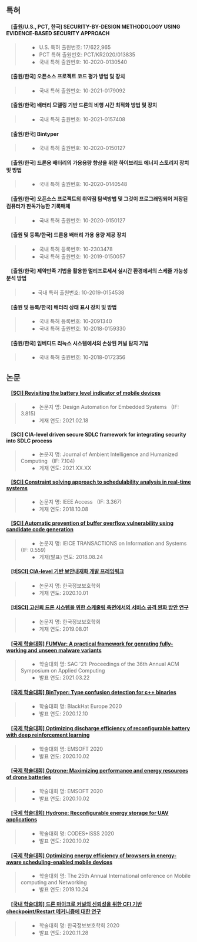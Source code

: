 ## 특허
####  &#160; &#160; [출원/U.S., PCT, 한국] SECURITY-BY-DESIGN METHODOLOGY USING EVIDENCE-BASED SECURITY APPROACH
 > &#160; &#160; &#160; &#160; ⦁  &#160; U.S. 특허 출원번호: 17/622,965 <br>
 > &#160; &#160; &#160; &#160; ⦁  &#160; PCT 특허 출원번호: PCT/KR2020/013835 <br>
 > &#160; &#160; &#160; &#160; ⦁  &#160; 국내 특허 출원번호: 10-2020-0130540 <br> 

####  &#160; &#160; [출원/한국] 오픈소스 프로젝트 코드 평가 방법 및 장치
> &#160; &#160; &#160; &#160; ⦁  &#160; 국내 특허 출원번호: 10-2021-0179092 <br>

####  &#160; &#160; [출원/한국] 배터리 모델링 기반 드론의 비행 시간 최적화 방법 및 장치
> &#160; &#160; &#160; &#160; ⦁  &#160; 국내 특허 출원번호: 10-2021-0157408 <br>

####  &#160; &#160; [출원/한국] Bintyper
> &#160; &#160; &#160; &#160; ⦁  &#160; 국내 특허 출원번호: 10-2020-0150127 <br>

####  &#160; &#160; [출원/한국] 드론용 배터리의 가용용량 향상을 위한 하이브리드 에너지 스토리지 장치 및 방법
> &#160; &#160; &#160; &#160; ⦁  &#160; 국내 특허 출원번호: 10-2020-0140548 <br>

####  &#160; &#160; [출원/한국] 오픈소스 프로젝트의 취약점 탐색방법 및 그것이 프로그래밍되어 저장된 컴퓨터가 판독가능한 기록매체
 > &#160; &#160; &#160; &#160; ⦁  &#160; 국내 특허 출원번호: 10-2020-0150127 <br>

####  &#160; &#160; [출원 및 등록/한국] 드론용 배터리 가용 용량 제공 장치
> &#160; &#160; &#160; &#160; ⦁  &#160; 국내 특허 등록번호: 10-2303478 <br> 
> &#160; &#160; &#160; &#160; ⦁  &#160; 국내 특허 출원번호: 10-2019-0150057 <br>

####  &#160; &#160; [출원/한국] 제약만족 기법을 활용한 멀티프로세서 실시간 환경에서의 스케줄 가능성 분석 방법
> &#160; &#160; &#160; &#160; ⦁  &#160;국내 특허 출원번호: 10-2019-0154538 <br>

####  &#160; &#160; [출원 및 등록/한국] 배터리 상태 표시 장치 및 방법
> &#160; &#160; &#160; &#160; ⦁  &#160; 국내 특허 등록번호: 10-2091340 <br>
> &#160; &#160; &#160; &#160; ⦁  &#160; 국내 특허 출원번호: 10-2018-0159330 <br>

####  &#160; &#160; [출원/한국] 임베디드 리눅스 시스템에서의 손상된 커널 탐지 기법
> &#160; &#160; &#160; &#160; ⦁  &#160; 국내 특허 출원번호: 10-2018-0172356 <br>

## 논문
####  &#160; &#160; [[SCI] Revisiting the battery level indicator of mobile devices](https://link.springer.com/article/10.1007/s10617-021-09246-w)
 > &#160; &#160; &#160; &#160; ⦁  &#160; 논문지 명: Design Automation for Embedded Systems &#160; (IF: 3.815) <br>
 > &#160; &#160; &#160; &#160; ⦁  &#160; 게재 연도: 2021.02.18 <br>

####  &#160; &#160; [SCI] CIA-level driven secure SDLC framework for integrating security into SDLC process
 > &#160; &#160; &#160; &#160; ⦁  &#160; 논문지 명: Journal of Ambient Intelligence and Humanized Computing &#160; (IF: 7.104) <br>
 > &#160; &#160; &#160; &#160; ⦁  &#160; 게재 연도: 2021.XX.XX <br>

####  &#160; &#160; [[SCI] Constraint solving approach to schedulability analysis in real-time systems](https://ieeexplore.ieee.org/document/8485678)
 > &#160; &#160; &#160; &#160; ⦁  &#160; 논문지 명: IEEE Access &#160; (IF: 3.367) <br>
 > &#160; &#160; &#160; &#160; ⦁  &#160; 게재 연도: 2018.10.08 <br>

####  &#160; &#160; [[SCI] Automatic prevention of buffer overflow vulnerability using candidate code generation](https://www.jstage.jst.go.jp/article/transinf/E101.D/12/E101.D_2018EDP7192/_article/-char/en)
 > &#160; &#160; &#160; &#160; ⦁  &#160; 논문지 명: IEICE TRANSACTIONS on Information and Systems &#160; (IF: 0.559) <br>
 > &#160; &#160; &#160; &#160; ⦁  &#160; 게재(발표) 연도: 2018.08.24 <br>

####  &#160; &#160; [[비SCI] CIA-level 기반 보안내재화 개발 프레임워크](https://www.dbpia.co.kr/Journal/articleDetail?nodeId=NODE10482853)
 > &#160; &#160; &#160; &#160; ⦁  &#160; 논문지 명: 한국정보보호학회 <br>
 > &#160; &#160; &#160; &#160; ⦁  &#160; 게재 연도: 2020.10.01 <br>

####  &#160; &#160; [[비SCI] 고신뢰 드론 시스템을 위한 스케줄링 측면에서의 서비스 공격 완화 방안 연구](https://www.kci.go.kr/kciportal/ci/sereArticleSearch/ciSereArtiView.kci?sereArticleSearchBean.artiId=ART002498544)
 > &#160; &#160; &#160; &#160; ⦁  &#160; 논문지 명: 한국정보보호학회 <br>
 > &#160; &#160; &#160; &#160; ⦁  &#160; 게재 연도: 2019.08.01 <br>

####  &#160; &#160; [[국제 학술대회] FUMVar: A practical framework for genrating fully-working and unseen malware variants](https://dl.acm.org/doi/abs/10.1145/3412841.3442039)
 > &#160; &#160; &#160; &#160; ⦁  &#160; 학술대회 명: SAC '21: Proceedings of the 36th Annual ACM Symposium on Applied Computing <br>
 > &#160; &#160; &#160; &#160; ⦁  &#160; 발표 연도: 2021.03.22 <br>

####  &#160; &#160; [[국제 학술대회] BinTyper: Type confusion detection for c++ binaries](https://www.blackhat.com/eu-20/briefings/schedule/#bintyper-type-confusion-detection-for-c-binaries-21351)
 > &#160; &#160; &#160; &#160; ⦁  &#160; 학술대회 명: BlackHat Europe 2020 <br>
 > &#160; &#160; &#160; &#160; ⦁  &#160; 발표 연도: 2020.12.10 <br>

####  &#160; &#160; [[국제 학술대회] Optimizing discharge efficiency of reconfigurable battery with deep reinforcement learning](https://ieeexplore.ieee.org/document/9211558)
 > &#160; &#160; &#160; &#160; ⦁  &#160; 학술대회 명: EMSOFT 2020 <br>
 > &#160; &#160; &#160; &#160; ⦁  &#160; 발표 연도: 2020.10.02 <br>

####  &#160; &#160; [[국제 학술대회] Optrone: Maximizing performance and energy resources of drone batteries](https://ieeexplore.ieee.org/document/9211406)
 > &#160; &#160; &#160; &#160; ⦁  &#160; 학술대회 명: EMSOFT 2020 <br>
 > &#160; &#160; &#160; &#160; ⦁  &#160; 발표 연도: 2020.10.02 <br>

####  &#160; &#160; [[국제 학술대회] Hydrone: Reconfigurable energy storage for UAV applications](https://ieeexplore.ieee.org/document/9211456)
 > &#160; &#160; &#160; &#160; ⦁  &#160; 학술대회 명: CODES+ISSS 2020 <br>
 > &#160; &#160; &#160; &#160; ⦁  &#160; 발표 연도: 2020.10.02 <br>

####  &#160; &#160; [[국제 학술대회] Optimizing energy efficiency of browsers in energy-aware scheduling-enabled mobile devices](https://dl.acm.org/doi/10.1145/3300061.3345449)
 > &#160; &#160; &#160; &#160; ⦁  &#160; 학술대회 명: The 25th Annual International onference on Mobile computing and Networking <br>
 > &#160; &#160; &#160; &#160; ⦁  &#160; 발표 연도: 2019.10.24 <br>

####  &#160; &#160; [[국내 학술대회] 드론 마이크로 커널의 신뢰성을 위한 CFI 기반 checkpoint/Restart 메커니즘에 대한 연구](https://www.manuscriptlink.com/society/kiisc/conference/ciscw2020/programBook)
 > &#160; &#160; &#160; &#160; ⦁  &#160; 학술대회 명: 한국정보보호학회 2020  <br>
 > &#160; &#160; &#160; &#160; ⦁  &#160; 발표 연도: 2020.11.28 <br>

